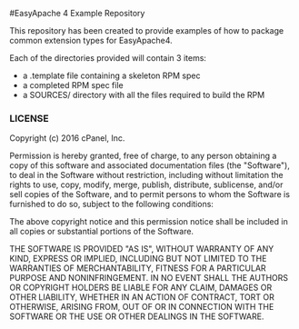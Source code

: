 #EasyApache 4 Example Repository

This repository has been created to provide examples of how to package common extension types for EasyApache4.

Each of the directories provided will contain 3 items:

- a .template file containing a skeleton RPM spec
- a completed RPM spec file
- a SOURCES/ directory with all the files required to build the RPM

### LICENSE

Copyright (c) 2016 cPanel, Inc.

Permission is hereby granted, free of charge, to any person obtaining a copy of this software and associated documentation files (the "Software"), to deal in the Software without restriction, including without limitation the rights to use, copy, modify, merge, publish, distribute, sublicense, and/or sell copies of the Software, and to permit persons to whom the Software is furnished to do so, subject to the following conditions:

The above copyright notice and this permission notice shall be included in all copies or substantial portions of the Software.

THE SOFTWARE IS PROVIDED "AS IS", WITHOUT WARRANTY OF ANY KIND, EXPRESS OR IMPLIED, INCLUDING BUT NOT LIMITED TO THE WARRANTIES OF MERCHANTABILITY, FITNESS FOR A PARTICULAR PURPOSE AND NONINFRINGEMENT. IN NO EVENT SHALL THE AUTHORS OR COPYRIGHT HOLDERS BE LIABLE FOR ANY CLAIM, DAMAGES OR OTHER LIABILITY, WHETHER IN AN ACTION OF CONTRACT, TORT OR OTHERWISE, ARISING FROM, OUT OF OR IN CONNECTION WITH THE SOFTWARE OR THE USE OR OTHER DEALINGS IN THE SOFTWARE.
